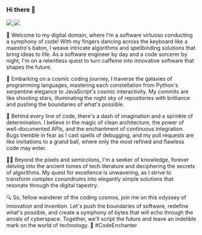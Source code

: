 ### Hi there 👋

<a href="https://github.com/sergiommarcial">
  <picture height=200 align="center">
    <source
      srcset="https://github-readme-stats-9h7l2adcu-sergiommarcial.vercel.app/api?username=sergiommarcial&show_icons=true&theme=github_dark"
      media="(prefers-color-scheme: dark)" />
    <source
      srcset="https://github-readme-stats-9h7l2adcu-sergiommarcial.vercel.app/api?username=sergiommarcial&show_icons=true&theme=transparent"
      media="(prefers-color-scheme: light), (prefers-color-scheme: no-preference)" />
    <img src="https://github-readme-stats-9h7l2adcu-sergiommarcial.vercel.app/api?username=sergiommarcial" />
  </picture>
</a>
<a href="https://github.com/sergiommarcial">
  <picture height=200 align="center">
    <source
      srcset="https://github-readme-stats-9h7l2adcu-sergiommarcial.vercel.app/api/top-langs/?username=sergiommarcial&layout=compact&langs_count=8&theme=github_dark"
      media="(prefers-color-scheme: dark)" />
    <source
      srcset="https://github-readme-stats-9h7l2adcu-sergiommarcial.vercel.app/api/top-langs/?username=sergiommarcial&layout=compact&langs_count=8&theme=transparent"
      media="(prefers-color-scheme: light), (prefers-color-scheme: no-preference)" />
    <img
      src="https://github-readme-stats-9h7l2adcu-sergiommarcial.vercel.app/api/top-langs/?username=sergiommarcial&layout=compact&langs_count=8" />
  </picture>
</a>

🚀 Welcome to my digital domain, where I'm a software virtuoso conducting a symphony of code! With my fingers dancing across the keyboard like a maestro's baton, I weave intricate algorithms and spellbinding solutions that bring ideas to life. As a software engineer by day and a code sorcerer by night, I'm on a relentless quest to turn caffeine into innovative software that shapes the future.

🌌 Embarking on a cosmic coding journey, I traverse the galaxies of programming languages, mastering each constellation from Python's serpentine elegance to JavaScript's cosmic interactivity. My commits are like shooting stars, illuminating the night sky of repositories with brilliance and pushing the boundaries of what's possible.

🔮 Behind every line of code, there's a dash of imagination and a sprinkle of determination. I believe in the magic of clean architecture, the power of well-documented APIs, and the enchantment of continuous integration. Bugs tremble in fear as I cast spells of debugging, and my pull requests are like invitations to a grand ball, where only the most refined and flawless code may enter.

🧙‍♂️ Beyond the pixels and semicolons, I'm a seeker of knowledge, forever delving into the ancient tomes of tech literature and deciphering the secrets of algorithms. My quest for excellence is unwavering, as I strive to transform complex conundrums into elegantly simple solutions that resonate through the digital tapestry.

🔍 So, fellow wanderer of the coding cosmos, join me on this odyssey of innovation and invention. Let's push the boundaries of software, redefine what's possible, and create a symphony of bytes that will echo through the annals of cyberspace. Together, we'll script the future and leave an indelible mark on the world of technology. 🌟 #CodeEnchanter
